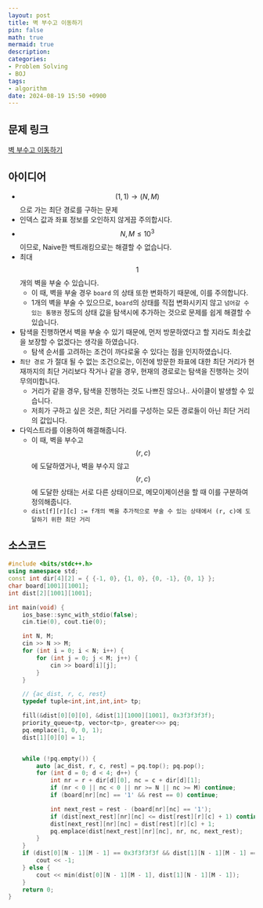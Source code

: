 ```yaml
---
layout: post
title: 벽 부수고 이동하기
pin: false
math: true
mermaid: true
description:
categories:
- Problem Solving
- BOJ
tags:
- algorithm
date: 2024-08-19 15:50 +0900
---
```

## 문제 링크

[벽 부수고 이동하기](https://www.acmicpc.net/problem/2206)



## 아이디어

*  $$(1, 1) \rightarrow (N, M)$$ 으로 가는 최단 경로를 구하는 문제
  * 인덱스 값과 좌표 정보를 오인하지 않게끔 주의합시다.
* $$N, M \leq 10^3$$ 이므로, Naive한 백트래킹으로는 해결할 수 없습니다.
* 최대 $$1$$개의 벽을 부술 수 있습니다.
  * 이 때, 벽을 부술 경우 `board` 의 상태 또한 변화하기 때문에, 이를 주의합니다.
  * 1개의 벽을 부술 수 있으므로, `board`의 상태를 직접 변화시키지 않고 `넘어갈 수 있는 통행권` 정도의 상태 값을 탐색시에 추가하는 것으로 문제를 쉽게 해결할 수 있습니다.
* 탐색을 진행하면서 벽을 부술 수 있기 때문에, 먼저 방문하였다고 할 지라도 최솟값을 보장할 수 없겠다는 생각을 하였습니다.
  * 탐색 순서를 고려하는 조건이 까다로울 수 있다는 점을 인지하였습니다.
* `최단 경로` 가 절대 될 수 없는 조건으로는, 이전에 방문한 좌표에 대한 최단 거리가 현재까지의 최단 거리보다 작거나 같을 경우, 현재의 경로로는 탐색을 진행하는 것이 무의미합니다.
  * 거리가 같을 경우, 탐색을 진행하는 것도 나쁘진 않으나.. 사이클이 발생할 수 있습니다.
  * 저희가 구하고 싶은 것은, 최단 거리를 구성하는 모든 경로들이 아닌 최단 거리의 값입니다.
* 다익스트라를 이용하여 해결해줍니다.
  * 이 때, 벽을 부수고 $$(r, c)$$ 에 도달하였거나, 벽을 부수지 않고 $$(r, c)$$ 에 도달한 상태는 서로 다른 상태이므로, 메모이제이션을 할 때 이를 구분하여 정의해줍니다.
  * `dist[f][r][c] := f개의 벽을 추가적으로 부술 수 있는 상태에서 (r, c)에 도달하기 위한 최단 거리`



## 소스코드

```c++
#include <bits/stdc++.h>
using namespace std;
const int dir[4][2] = { {-1, 0}, {1, 0}, {0, -1}, {0, 1} };
char board[1001][1001];
int dist[2][1001][1001];

int main(void) {
    ios_base::sync_with_stdio(false);
    cin.tie(0), cout.tie(0);

    int N, M;
    cin >> N >> M;
    for (int i = 0; i < N; i++) {
        for (int j = 0; j < M; j++) {
            cin >> board[i][j];
        }
    }

    // {ac_dist, r, c, rest}
    typedef tuple<int,int,int,int> tp;

    fill(&dist[0][0][0], &dist[1][1000][1001], 0x3f3f3f3f);
    priority_queue<tp, vector<tp>, greater<>> pq;
    pq.emplace(1, 0, 0, 1);
    dist[1][0][0] = 1;


    while (!pq.empty()) {
        auto [ac_dist, r, c, rest] = pq.top(); pq.pop();
        for (int d = 0; d < 4; d++) {
            int nr = r + dir[d][0], nc = c + dir[d][1];
            if (nr < 0 || nc < 0 || nr >= N || nc >= M) continue;
            if (board[nr][nc] == '1' && rest == 0) continue;

            int next_rest = rest - (board[nr][nc] == '1');
            if (dist[next_rest][nr][nc] <= dist[rest][r][c] + 1) continue;
            dist[next_rest][nr][nc] = dist[rest][r][c] + 1;
            pq.emplace(dist[next_rest][nr][nc], nr, nc, next_rest);
        }
    }
    if (dist[0][N - 1][M - 1] == 0x3f3f3f3f && dist[1][N - 1][M - 1] == 0x3f3f3f3f) {
        cout << -1;
    } else {
        cout << min(dist[0][N - 1][M - 1], dist[1][N - 1][M - 1]);
    }
    return 0;
}
```

